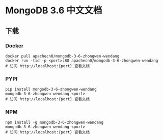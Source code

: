 # MongoDB 3.6 中文文档

## 下载

### Docker

```
docker pull apachecn0/mongodb-3-6-zhongwen-wendang
docker run -tid -p <port>:80 apachecn0/mongodb-3-6-zhongwen-wendang
# 访问 http://localhost:{port} 查看文档
```

### PYPI

```
pip install mongodb-3-6-zhongwen-wendang
mongodb-3-6-zhongwen-wendang <port>
# 访问 http://localhost:{port} 查看文档
```

### NPM

```
npm install -g mongodb-3-6-zhongwen-wendang
mongodb-3-6-zhongwen-wendang <port>
# 访问 http://localhost:{port} 查看文档
```